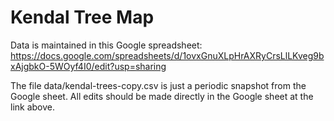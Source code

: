 # Kendal Tree Map

Data is maintained in this Google spreadsheet:
https://docs.google.com/spreadsheets/d/1ovxGnuXLpHrAXRyCrsLlLKveg9bxAjgbkO-5WOyf4I0/edit?usp=sharing

The file data/kendal-trees-copy.csv is just a periodic snapshot from the Google sheet.  All edits should be made directly in the Google sheet at the link above.